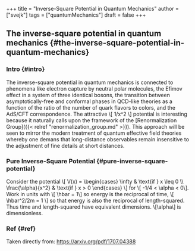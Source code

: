 +++
title = "Inverse-Square Potential in Quantum Mechanics"
author = ["svejk"]
tags = ["quantumMechanics"]
draft = false
+++

## The inverse-square potential in quantum mechanics {#the-inverse-square-potential-in-quantum-mechanics}


### Intro {#intro}

The inverse-square potential in quantum mechanics is connected to phenomena like electron capture by neutral polar molecules, the Efimov effect in a system of three identical bosons, the transition between asymptotically-free and conformal phases in QCD-like theories as a function of the ratio of the number of quark flavors to colors, and the AdS/CFT correspondence. The attractive \\[ 1/x^2 \\] potential is interesting because it naturally calls upon the framework of the [Renormalization Group]({{< relref "renormalization_group.md" >}}). This approach will be seen to mirror the modern treatment of quantum effective field theories whereby one demans that long-distance observables remain insensitive to the adjustment of fine details at short distances.


### Pure Inverse-Square Potential {#pure-inverse-square-potential}

Consider the potential
\\[
V(x) = \begin{cases}
\infty & \text{if } x \leq 0 \\\\
\frac{\alpha}{x^2} & \text{if } x > 0
\end{cases}
\\]
for \\[ -1/4 < \alpha < 0\\]. Work in units with \\[ \hbar = 1\\] so energy is the reciprocal of time, \\[ \hbar^2/2m = 1 \\] so that energy is also the reciprocal of length-squared. Thus time and length-squared have equivalent dimensions. \\[\alpha\\] is dimensionless.


### Ref {#ref}

Taken directly from: <https://arxiv.org/pdf/1707.04388>
